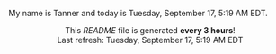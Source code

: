 My name is Tanner and today is Tuesday, September 17, 5:19 AM EDT.

<p align="center">This <i>README</i> file is generated <b>every 3 hours</b>!</br>Last refresh: Tuesday, September 17, 5:19 AM EDT<br /></p>
